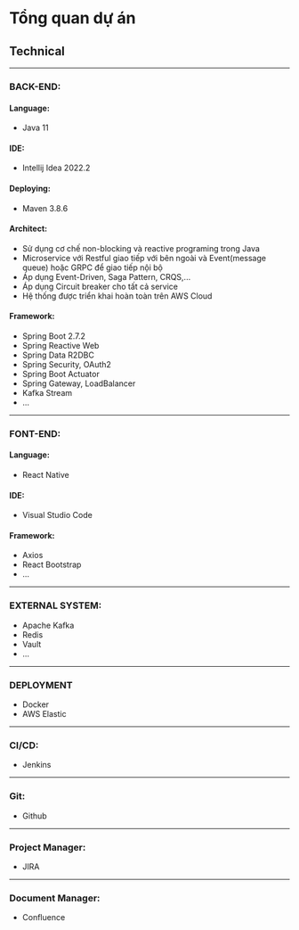 # Tổng quan dự án

## Technical
---
### BACK-END:<br/>
  #### Language:
  - Java 11<br/>
  #### IDE: 
  - Intellij Idea 2022.2<br/>
  #### Deploying: 
  - Maven 3.8.6<br/>
  #### Architect: <br/>
  - Sử dụng cơ chế non-blocking và reactive programing trong Java<br/>
  - Microservice với Restful giao tiếp với bên ngoài và Event(message queue) hoặc GRPC để giao tiếp nội bộ<br/>
  - Áp dụng Event-Driven, Saga Pattern, CRQS,...<br/>
  - Áp dụng Circuit breaker cho tất cả service<br/>
  - Hệ thống được triển khai hoàn toàn trên AWS Cloud
  #### Framework:<br/>
  - Spring Boot 2.7.2<br/>
  - Spring Reactive Web<br/>
  - Spring Data R2DBC<br/>
  - Spring Security, OAuth2<br/>
  - Spring Boot Actuator<br/>
  - Spring Gateway, LoadBalancer<br/>
  - Kafka Stream<br/>
  - ...
 ---
### FONT-END:<br/>
  #### Language: 
  - React Native<br/>
  #### IDE: 
  - Visual Studio Code<br/>
  #### Framework:<br/>
  - Axios<br/>
  - React Bootstrap<br/>
  - ...
 ---   
### EXTERNAL SYSTEM:<br/>
  - Apache Kafka<br/>
  - Redis<br/>
  - Vault<br/>
  - ...
---
### DEPLOYMENT <br/>
  - Docker<br/>
  - AWS Elastic<br/>
---
### CI/CD: <br/>
  - Jenkins<br/>
---  
### Git:<br/>
  - Github<br/>
--- 
### Project Manager:<br/>
  - JIRA<br/>
---  
### Document Manager:<br/>
  - Confluence<br/>
  
